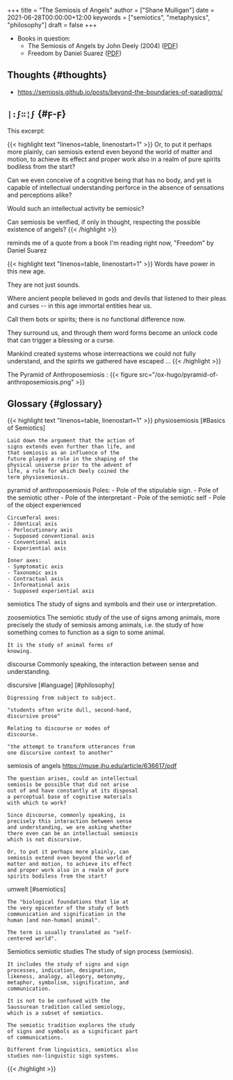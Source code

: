 +++
title = "The Semiosis of Angels"
author = ["Shane Mulligan"]
date = 2021-06-28T00:00:00+12:00
keywords = ["semiotics", "metaphysics", "philosophy"]
draft = false
+++

-   Books in question:
    -   The Semiosis of Angels by John Deely (2004) ([PDF](https://muse.jhu.edu/article/636617/summary))
    -   Freedom by Daniel Suarez ([PDF](http://library.lol/main/A5CA1EAB4F3331CB1AC1DE3F4665C17D))


## Thoughts {#thoughts}

-   <https://semiosis.github.io/posts/beyond-the-boundaries-of-paradigms/>


## `|:ϝ∷¦ϝ` {#ϝ-ϝ}

This excerpt:

{{< highlight text "linenos=table, linenostart=1" >}}
Or, to put it perhaps more plainly, can
semiosis extend even beyond the world of
matter and motion, to achieve its effect and
proper work also in a realm of pure spirits
bodiless from the start?

Can we even conceive of a cognitive being that
has no body, and yet is capable of
intellectual understanding perforce in the
absence of sensations and perceptions alike?

Would such an intellectual activity be
semiosic?

Can semiosis be verified, if only in thought,
respecting the possible existence of angels?
{{< /highlight >}}

reminds me of a quote from a book I'm reading
right now, "Freedom" by Daniel Suarez

{{< highlight text "linenos=table, linenostart=1" >}}
Words have power in this new age.

They are not just sounds.

Where ancient people believed in gods and
devils that listened to their pleas and curses
-- in this age immortal entities hear us.

Call them bots or spirits; there is no
functional difference now.

They surround us, and through them word forms
become an unlock code that can trigger a
blessing or a curse.

Mankind created systems whose interreactions
we could not fully understand, and the spirits
we gathered have escaped ...
{{< /highlight >}}

The Pyramid of Anthroposemiosis
: {{< figure src="/ox-hugo/pyramid-of-anthroposemiosis.png" >}}


## Glossary {#glossary}

{{< highlight text "linenos=table, linenostart=1" >}}
physiosemiosis
    [#Basics of Semiotics]

    Laid down the argument that the action of
    signs extends even further than life, and
    that semiosis as an influence of the
    future played a role in the shaping of the
    physical universe prior to the advent of
    life, a role for which Deely coined the
    term physiosemiosis.

pyramid of anthroposemiosis
    Poles:
    - Pole of the stipulable sign.
    - Pole of the semiotic other
    - Pole of the interpretant
    - Pole of the semiotic self
    - Pole of the object experienced

    Circumferal axes:
    - Identical axis
    - Perlocutionary axis
    - Supposed conventional axis
    - Conventional axis
    - Experiential axis

    Inner axes:
    - Symptomatic axis
    - Taxonomic axis
    - Contractual axis
    - Informational axis
    - Supposed experiential axis

semiotics
    The study of signs and symbols and their
    use or interpretation.

zoosemiotics
    The semiotic study of the use of signs
    among animals, more precisely the study of
    semiosis among animals, i.e. the study of
    how something comes to function as a sign
    to some animal.

    It is the study of animal forms of
    knowing.

discourse
    Commonly speaking, the interaction between
    sense and understanding.

discursive
    [#language]
    [#philosophy]

    Digressing from subject to subject.

    "students often write dull, second-hand,
    discursive prose"

    Relating to discourse or modes of
    discourse.

    "the attempt to transform utterances from
    one discursive context to another"

semiosis of angels
    https://muse.jhu.edu/article/636617/pdf

    The question arises, could an intellectual
    semiosis be possible that did not arise
    out of and have constantly at its disposal
    a perceptual base of cognitive materials
    with which to work?

    Since discourse, commonly speaking, is
    precisely this interaction between sense
    and understanding, we are asking whether
    there even can be an intellectual semiosis
    which is not discursive.

    Or, to put it perhaps more plainly, can
    semiosis extend even beyond the world of
    matter and motion, to achieve its effect
    and proper work also in a realm of pure
    spirits bodiless from the start?

umwelt
    [#semiotics]

    The "biological foundations that lie at
    the very epicenter of the study of both
    communication and signification in the
    human [and non-human] animal".

    The term is usually translated as "self-
    centered world".

Semiotics
semiotic studies
    The study of sign process (semiosis).

    It includes the study of signs and sign
    processes, indication, designation,
    likeness, analogy, allegory, metonymy,
    metaphor, symbolism, signification, and
    communication.

    It is not to be confused with the
    Saussurean tradition called semiology,
    which is a subset of semiotics.

    The semiotic tradition explores the study
    of signs and symbols as a significant part
    of communications.

    Different from linguistics, semiotics also
    studies non-linguistic sign systems.
{{< /highlight >}}
